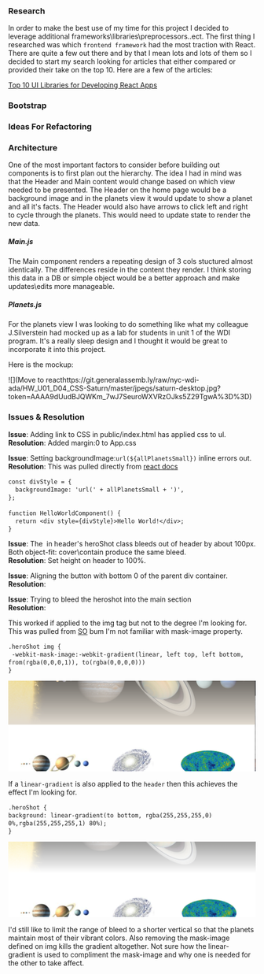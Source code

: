 
### Research

In order to make the best use of my time for this project I decided to leverage additional frameworks\libraries\preprocessors..ect.  The first thing I researched was which `frontend framework` had the most traction with React.  There are quite a few out there and by that I mean lots and lots of them so I decided to start my search looking for articles that either compared or provided their take on the top 10.  Here are a few of the articles: 

[Top 10 UI Libraries for Developing React Apps](https://www.dhruvkumarjha.com/articles/top-ten-ui-libraries-for-developing-react-js-applications)

### Bootstrap

### Ideas For Refactoring

### Architecture

One of the most important factors to consider before building out components is to first plan out the hierarchy. The idea I had in mind was that the Header and Main content would change based on which view needed to be presented.  The Header on the home page would be a background image and in the planets view it would update to show a planet and all it's facts.  The Header would also have arrows to click left and right to cycle through the planets.  This would need to update state to render the new data.  

##### Main.js 

The Main component renders a repeating design of 3 cols stuctured almost identically.  The differences reside in the content they render.  I think storing this data in a DB or simple object would be a better approach and make updates\edits more manageable. 

##### Planets.js 

For the planets view I was looking to do something like what my colleague J.Silverstein had mocked up as a lab for students in unit 1 of the WDI program. It's a really sleep design and I thought it would be great to incorporate it into this project. 

Here is the mockup:

![](Move to reacthttps://git.generalassemb.ly/raw/nyc-wdi-ada/HW_U01_D04_CSS-Saturn/master/jpegs/saturn-desktop.jpg?token=AAAA9dUudBJQWKm_7wJ7SeuroWXVRzOJks5Z29TgwA%3D%3D)

### Issues & Resolution

**Issue**: Adding link to CSS in public/index.html has applied css to ul. </br>
**Resolution**: Added margin:0 to App.css


**Issue**: Setting backgroundImage:`url(${allPlanetsSmall})` inline errors out. </br>
**Resolution**: This was pulled directly from [react docs](https://reactjs.org/docs/dom-elements.html)

```
const divStyle = {
  backgroundImage: 'url(' + allPlanetsSmall + ')',
};

function HelloWorldComponent() {
  return <div style={divStyle}>Hello World!</div>;
}
```

**Issue**: The <img> in header's heroShot class bleeds out of header by about 100px.  Both object-fit: cover\contain produce the same bleed. </br>
**Resolution**: Set height on header to 100%.  

**Issue**: Aligning the button with bottom 0 of the parent div container. </br>
**Resolution**: 

**Issue**: Trying to bleed the heroshot into the main section</br>
**Resolution**: 

This worked if applied to the img tag but not to the degree I'm looking for.  This was pulled from [SO](https://stackoverflow.com/questions/19713813/fade-image-to-transparent-like-a-gradient) bum I'm not familiar with mask-image property.  

```
.heroShot img {
 -webkit-mask-image:-webkit-gradient(linear, left top, left bottom, from(rgba(0,0,0,1)), to(rgba(0,0,0,0)))
}
```

![Alt text](images/imageBleed-almost.png?raw=true "Title")

If a `linear-gradient` is also applied to the `header` then this achieves the effect I'm looking for. 

```
.heroShot {
background: linear-gradient(to bottom, rgba(255,255,255,0) 0%,rgba(255,255,255,1) 80%);
}
```
![Alt text](images/imageBleed-done.png?raw=true "Title")

I'd still like to limit the range of bleed to a shorter vertical so that the planets maintain most of their vibrant colors. Also removing the mask-image defined on img kills the gradient altogether.  Not sure how the linear-gradient is used to compliment the mask-image and why one is needed for the other to take affect. 
